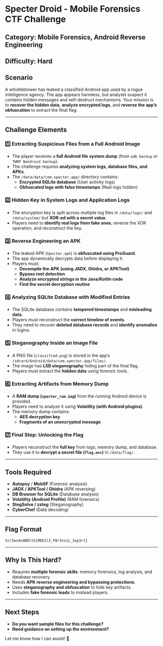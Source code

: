 # **Specter Droid - Mobile Forensics CTF Challenge**

## **Category:** Mobile Forensics, Android Reverse Engineering  
## **Difficulty:** Hard  

## **Scenario**
A whistleblower has leaked a classified Android app used by a rogue intelligence agency. The app appears harmless, but analysts suspect it contains hidden messages and self-destruct mechanisms. Your mission is to **recover the hidden data**, **analyze encrypted logs**, and **reverse the app’s obfuscation** to extract the final flag.

---

## **Challenge Elements**

### **1️⃣ Extracting Suspicious Files from a Full Android Image**
- The player receives a **full Android file system dump** (from `adb backup` or `TWRP Nandroid backup`).
- The challenge requires **analyzing system logs, database files, and APKs**.
- The `/data/data/com.specter.app/` directory contains:
  - **Encrypted SQLite database** (User activity logs)
  - **Obfuscated logs with false timestamps** (Real logs hidden)

### **2️⃣ Hidden Key in System Logs and Application Logs**
- The encryption key is split across multiple log files in `/data/logs/` and `/data/system/` but **XOR-ed with a secret value**.
- Players need to **identify real logs from fake ones**, reverse the XOR operation, and reconstruct the key.

### **3️⃣ Reverse Engineering an APK**
- The leaked APK (`Specter.apk`) is **obfuscated using ProGuard**.
- The app dynamically decrypts data before displaying it.
- Players must:
  - **Decompile the APK (using JADX, Ghidra, or APKTool)**
  - **Bypass root detection**
  - **Analyze encrypted strings in the Java/Kotlin code**
  - **Find the secret decryption routine**  

### **4️⃣ Analyzing SQLite Database with Modified Entries**
- The SQLite database contains **tampered timestamps** and **misleading data**.
- Players must reconstruct the **correct timeline of events**.
- They need to recover **deleted database records** and **identify anomalies** in logins.

### **5️⃣ Steganography Inside an Image File**
- A PNG file (`classified.png`) is stored in the app’s `/sdcard/Android/data/com.specter.app/files/`.
- The image has **LSB steganography** hiding part of the final flag.
- Players must extract the **hidden data** using forensic tools.

### **6️⃣ Extracting Artifacts from Memory Dump**
- A **RAM dump (`specter_ram.img`)** from the running Android device is provided.
- Players need to analyze it using **Volatility (with Android plugins)**.
- The memory dump contains:
  - **AES decryption key**
  - **Fragments of an unencrypted message**  

### **7️⃣ Final Step: Unlocking the Flag**
- Players reconstruct the **full key** from logs, memory dump, and database.
- They use it to **decrypt a secret file (`flag.enc`)** in `/data/flag/`.

---

## **Tools Required**
- **Autopsy** / **MobSF** (Forensic analysis)
- **JADX / APKTool / Ghidra** (APK reversing)
- **DB Browser for SQLite** (Database analysis)
- **Volatility (Android Profile)** (RAM forensics)
- **StegSolve / zsteg** (Steganography)
- **CyberChef** (Data decoding)

---

## **Flag Format**
`Scr3ws4ndB0lt5{M0b1l3_F0r3ns1c_3xp3rt}`  

---

## **Why Is This Hard?**
- Requires **multiple forensic skills**: memory forensics, log analysis, and database recovery.
- Needs **APK reverse engineering and bypassing protections**.
- Uses **steganography and obfuscation** to hide key artifacts.
- Includes **fake forensic leads** to mislead players.

---

## **Next Steps**
- **Do you want sample files for this challenge?**
- **Need guidance on setting up the environment?**

Let me know how I can assist! 🚀

